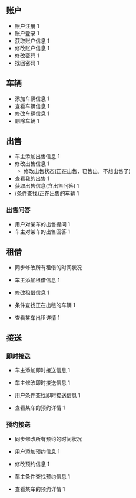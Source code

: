 ## 账户
* 账户注册 1
* 账户登录 1
* 获取账户信息 1
* 修改账户信息 1
* 修改密码 1
* 找回密码 1

## 车辆
* 添加车辆信息 1 
* 查看车辆信息 1
* 修改车辆信息 1
* 删除车辆 1

## 出售
* 车主添加出售信息 1
* 修改出售信息 1
    * 修改出售状态(正在出售，已售出，不想出售了)
* 查看我的出售 1
* 获取出售信息(含出售问答) 1
* (条件查找)正在出售的车辆 1


### 出售问答
* 用户对某车的出售提问 1 
* 车主对某车的出售回答 1

## 租借
* 同步修改所有租借的时间状况

* 车主添加租借信息 1
* 修改租借信息 1

* 条件查找正在出租的车辆 1
* 查看某车出租详情 1

## 接送
### 即时接送
* 车主添加即时接送信息 1
* 车主修改即时接送信息  1
 
* 用户条件查找即时接送信息 1
* 查看某车的预约详情 1

### 预约接送
* 同步修改所有预约的时间状况

* 用户添加预约信息 1
* 修改预约信息 1

* 车主条件查找预约信息 1
* 查看某车的预约详情 1

